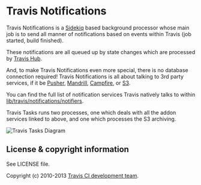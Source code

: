 # Travis Notifications

Travis Notifications is a [Sidekiq](http://sidekiq.org/) based background processor whose main job is to send all manner of notifications based on events within Travis (job started, build finished).

These notifications are all queued up by state changes which are processed by [Travis Hub](https://github.com/travis-ci/travis-hub).

And, to make Travis Notifications even more special, there is no database connection required! Travis Notifications is all about talking to 3rd party services, if it be [Pusher](http://pusher.com), [Mandrill](https://mandrillapp.com), [Campfire](http://campfirenow.com/), or [S3](http://aws.amazon.com/s3/).

You can find the full list of notification services Travis natively talks to within [lib/travis/notifications/notifiers](https://github.com/travis-ci/travis-tasks/tree/master/lib/travis/notifications/notifiers).

Travis Tasks runs two processes, one which deals with all the addon services linked to above, and one which processes the S3 archiving.

![Travis Tasks Diagram](/img/diagram.jpg)

## License & copyright information ##

See LICENSE file.

Copyright (c) 2010-2013 [Travis CI development team](https://github.com/travis-ci).



